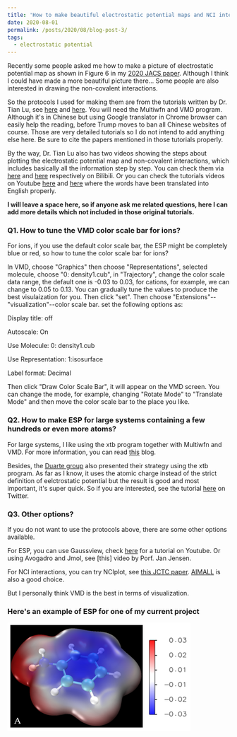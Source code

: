 ```yaml
---
title: 'How to make beautiful electrostatic potential maps and NCI interactions'
date: 2020-08-01
permalink: /posts/2020/08/blog-post-3/
tags:
  - electrostatic potential
---
```


Recently some people asked me how to make a picture of electrostatic potential map as shown in Figure 6 in my [2020 JACS paper](https://pubs.acs.org/doi/abs/10.1021/jacs.0c05643).
Although I think I could have made a more beautiful picture there... Some people are also interested in drawing the non-covalent interactions.

So the protocols I used for making them are from the tutorials written by Dr. Tian Lu, see [here](http://sobereva.com/443) and [here](http://sobereva.com/68). You will need the Multiwfn and VMD program. Although it's in Chinese but using Google translator in Chrome browser can easily help the reading, before Trump moves to ban all Chinese websites of course. Those are very detailed tutorials so I do not intend to add anything else here. Be sure to cite the papers mentioned in those tutorials properly. 

By the way, Dr. Tian Lu also has two videos showing the steps about plotting the electrostatic potential map and non-covalent interactions, which includes basically all the information step by step. You can check them via [here](https://www.bilibili.com/video/BV17b411F7mh) and [here](https://www.bilibili.com/video/BV1KE411y79i) respectively on Bilibili. Or you can check the tutorials videos on Youtube [here](https://www.youtube.com/watch?v=QFpDf_GimA0&t=245s) and [here](https://www.youtube.com/watch?v=e4FpVc9ao48&t=251s) where the words have been translated into English properly.

**I will leave a space here, so if anyone ask me related questions, here I can add more details which not included in those original tutorials.**

### Q1. How to tune the VMD color scale bar for ions?

For ions, if you use the default color scale bar, the ESP might be completely blue or red, so how to tune the color scale bar for ions?

In VMD, choose "Graphics" then choose "Representations", selected molecule, choose "0: density1.cub", in "Trajectory", change the color scale data range, the default one is -0.03 to 0.03, for cations, for example, we can change to 0.05 to 0.13. You can gradually tune the values to produce the best visulaization for you. Then click "set". Then choose "Extensions"--"visualization"--color scale bar. set the following options as: 

Display title: off

Autoscale: On

Use Molecule: 0: density1.cub

Use Representation: 1:isosurface

Label format: Decimal

Then click "Draw Color Scale Bar", it will appear on the VMD screen. You can change the mode, for example, changing "Rotate Mode" to "Translate Mode" and then move the color scale bar to the place you like.

### Q2. How to make ESP for large systems containing a few hundreds or even more atoms?

For large systems, I like using the xtb program together with Multiwfn and VMD. For more information, you can read [this](http://sobereva.com/481) blog.

Besides, the [Duarte group](http://fduartegroup.org/) also presented their strategy using the xtb program. As far as I know, it uses the atomic charge instead of the strict definition of eelctrostatic potential but the result is good and most important, it's super quick. So if you are interested, see the tutorial [here](https://twitter.com/TYoungResearch/status/1292399879852036098) on Twitter.

### Q3. Other options?

If you do not want to use the protocols above, there are some other options available. 

For ESP, you can use Gaussview, check [here](https://www.youtube.com/watch?v=DnmOk-COssQ) for a tutorial on Youtube. Or using Avogadro and Jmol, see [this] video by Porf. Jan Jensen.

For NCI interactions, you can try NCIplot, see [this JCTC paper](https://pubs.acs.org/doi/10.1021/ct100641a). [AIMALL](http://aim.tkgristmill.com/) is also a good choice.

But I personally think VMD is the best in terms of visualization.

### Here's an example of ESP for one of my current project

![ESP-A](/images/ESP-A.png)
